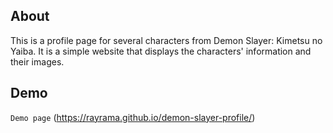 ## About

This is a profile page for several characters from Demon Slayer: Kimetsu no Yaiba. It is a simple website that displays the characters' information and their images.

## Demo

`Demo page` (https://rayrama.github.io/demon-slayer-profile/)
